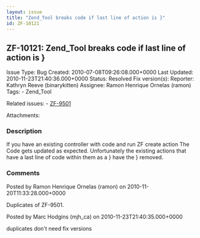 ```yaml
---
layout: issue
title: "Zend_Tool breaks code if last line of action is }"
id: ZF-10121
---
```


ZF-10121: Zend\_Tool breaks code if last line of action is }
------------------------------------------------------------

 Issue Type: Bug Created: 2010-07-08T09:26:08.000+0000 Last Updated: 2010-11-23T21:40:36.000+0000 Status: Resolved Fix version(s): 
 Reporter:  Kathryn Reeve (binarykitten)  Assignee:  Ramon Henrique Ornelas (ramon)  Tags: - Zend\_Tool
 
 Related issues: - [ZF-9501](/issues/browse/ZF-9501)
 
 Attachments: 
### Description

If you have an existing controller with code and run ZF create action The Code gets updated as expected. Unfortunately the existing actions that have a last line of code within them as a } have the } removed.

 

 

### Comments

Posted by Ramon Henrique Ornelas (ramon) on 2010-11-20T11:33:28.000+0000

Duplicates of ZF-9501.

 

 

Posted by Marc Hodgins (mjh\_ca) on 2010-11-23T21:40:35.000+0000

duplicates don't need fix versions

 

 